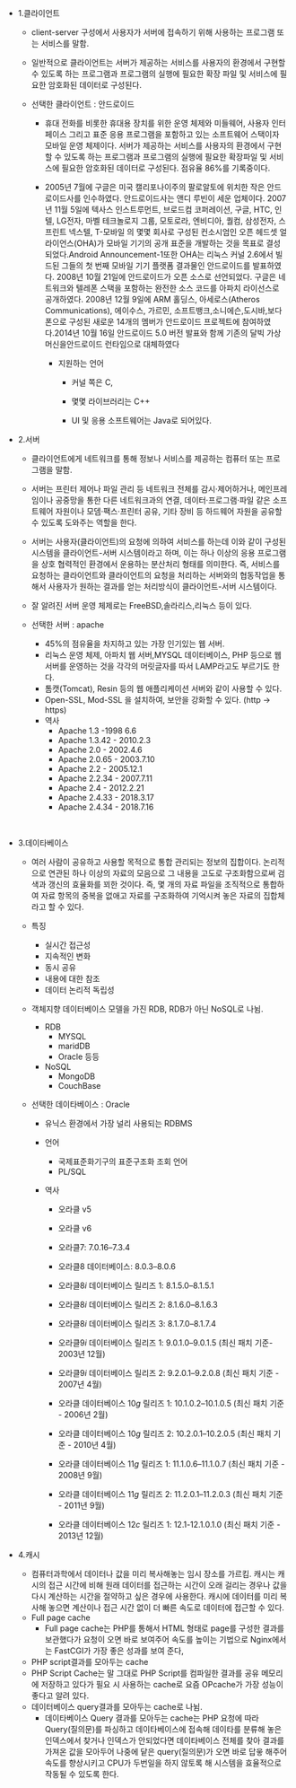- 1.클라이언트

  - client-server 구성에서 사용자가 서버에 접속하기 위해 사용하는 프로그램 또는 서비스를 말함.

  - 일반적으로 클라이언트는 서버가 제공하는 서비스를 사용자의 환경에서 구현할 수 있도록 하는 프로그램과 프로그램의 실행에 필요한 확장 파일 및 서비스에 필요한 암호화된 데이터로 구성된다.

  - 선택한 클라이언트 : 안드로이드

    - 휴대 전화를 비롯한 휴대용 장치를 위한 운영 체제와 미들웨어, 사용자 인터페이스 그리고 표준 응용 프로그램을 포함하고 있는 소프트웨어 스택이자 모바일 운영 체제이다. 서버가 제공하는 서비스를 사용자의 환경에서 구현할 수 있도록 하는 프로그램과 프로그램의 실행에 필요한 확장파일 및 서비스에 필요한 암호화된 데이터로 구성된다. 점유율 86%를 기록중이다.

    - 2005년 7월에 구글은 미국 캘리포나이주의 팔로알토에 위치한 작은 안드로이드사를 인수하였다. 안드로이드사는 앤디 루빈이 세운 업체이다. 2007년 11월 5일에 텍사스 인스트루먼트, 브로드컴 코퍼레이션, 구글, HTC, 인텔, LG전자, 마벨 테크놀로지 그룹, 모토로라, 엔비디아, 퀄컴, 삼성전자, 스프린트 넥스텔, T-모바일 의 몇몇 회사로 구성된 컨소시엄인 오픈 헤드셋 얼라이언스(OHA)가 모바일 기기의 공개 표준을 개발하는 것을 목표로 결성되었다.Android Announcement-1또한 OHA는 리눅스 커널 2.6에서 빌드된 그들의 첫 번째 모바일 기기 플랫폼 결과물인 안드로이드를 발표하였다. 2008년 10월 21일에 안드로이드가 오픈 소스로 선언되었다. 구글은 네트워크와 텔레폰 스택을 포함하는 완전한 소스 코드를 아파치 라이선스로 공개하였다. 2008년 12월 9일에 ARM 홀딩스, 아세로스(Atheros Communications), 에이수스, 가르민, 소프트뱅크,소니에슨,도시바,보다폰으로 구성된 새로운 14개의 멤버가 안드로이드 프로젝트에 참여하였다.2014년 10월 16일 안드로이드 5.0 버전 발표와 함께 기존의 달빅 가상 머신을안드로이드 런타임으로 대체하였다

      - 지원하는 언어

        - 커널 쪽은 C, 

        - 몇몇 라이브러리는 C++

        - UI 및 응용 소프트웨어는 Java로 되어있다.


- 2.서버

  - 클라이언트에게 네트워크를 통해 정보나 서비스를 제공하는 컴퓨터 또는 프로그램을 말함.

  - 서버는 프린터 제어나 파일 관리 등 네트워크 전체를 감시·제어하거나, 메인프레임이나 공중망을 통한 다른 네트워크과의 연결, 데이터·프로그램·파일 같은 소프트웨어 자원이나 모뎀·팩스·프린터 공유, 기타 장비 등 하드웨어 자원을 공유할 수 있도록 도와주는 역할을 한다.

  - 서버는 사용자(클라이언트)의 요청에 의하여 서비스를 하는데 이와 같이 구성된 시스템을 클라이언트-서버 시스템이라고 하며, 이는 하나 이상의 응용 프로그램을 상호 협력적인 환경에서 운용하는 분산처리 형태를 의미한다. 즉, 서비스를 요청하는 클라이언트와 클라이언트의 요청을 처리하는 서버와의 협동작업을 통해서 사용자가 원하는 결과를 얻는 처리방식이 클라이언트-서버 시스템이다.

  - 잘 알려진 서버 운영 체제로는 FreeBSD,솔라리스,리눅스 등이 있다.

  - 선택한 서버 : apache

    - 45%의 점유율을 차지하고 있는 가장 인기있는 웹 서버.
    - 리눅스 운영 체제, 아파치 웹 서버,MYSQL 데이터베이스, PHP 등으로 웹 서버를 운영하는 것을 각각의 머릿글자를 따서 LAMP라고도 부르기도 한다.
    - 톰캣(Tomcat), Resin 등의 웹 애플리케이션 서버와 같이 사용할 수 있다.
    - Open-SSL, Mod-SSL 을 설치하여, 보안을 강화할 수 있다. (http → https)
    - 역사
      - Apache 1.3       -1998 6.6
      - Apache 1.3.42 - 2010.2.3
      - Apache 2.0       - 2002.4.6
      - Apache 2.0.65 - 2003.7.10
      - Apache 2.2      - 2005.12.1
      - Apache 2.2.34 - 2007.7.11
      - Apache 2.4      - 2012.2.21
      - Apache 2.4.33 - 2018.3.17
      - Apache 2.4.34 - 2018.7.16

    ​         


- 3.데이타베이스

  - 여러 사람이 공유하고 사용할 목적으로 통합 관리되는 정보의 집합이다. 논리적으로 연관된 하나 이상의 자료의 모음으로 그 내용을 고도로 구조화함으로써 검색과 갱신의 효율화를 꾀한 것이다. 즉, 몇 개의 자료 파일을 조직적으로 통합하여 자료 항목의 중복을 없애고 자료를 구조화하여 기억시켜 놓은 자료의 집합체라고 할 수 있다.

  - 특징

    - 실시간 접근성
    - 지속적인 변화
    - 동시 공유
    - 내용에 대한 참조
    - 데이터 논리적 독립성

  - 객체지향 데이터베이스 모델을 가진 RDB, RDB가 아닌 NoSQL로 나뉨.

    - RDB
      - MYSQL
      - maridDB
      - Oracle 등등
    - NoSQL
      - MongoDB
      - CouchBase

  - 선택한 데이타베이스 : Oracle

    - 유닉스 환경에서 가장 널리 사용되는 RDBMS

    - 언어
      - 국제표준화기구의 표준구조화 조회 언어
      - PL/SQL

    - 역사

      - 오라클 v5

      - 오라클 v6

      - 오라클7: 7.0.16–7.3.4

      - 오라클8 데이터베이스: 8.0.3–8.0.6

      - 오라클8*i* 데이터베이스 릴리즈 1: 8.1.5.0–8.1.5.1

      - 오라클8*i* 데이터베이스 릴리즈 2: 8.1.6.0–8.1.6.3

      - 오라클8*i* 데이터베이스 릴리즈 3: 8.1.7.0–8.1.7.4

      - 오라클9*i* 데이터베이스 릴리즈 1: 9.0.1.0–9.0.1.5 (최신 패치 기준- 2003년 12월)

      - 오라클9*i* 데이터베이스 릴리즈 2: 9.2.0.1–9.2.0.8 (최신 패치 기준 - 2007년 4월)

      - 오라클 데이터베이스 10*g* 릴리즈 1: 10.1.0.2–10.1.0.5 (최신 패치 기준 - 2006년 2월)

      - 오라클 데이터베이스 10*g* 릴리즈 2: 10.2.0.1–10.2.0.5 (최신 패치 기준 - 2010년 4월)

      - 오라클 데이터베이스 11*g* 릴리즈 1: 11.1.0.6–11.1.0.7 (최신 패치 기준 - 2008년 9월)

      - 오라클 데이터베이스 11*g* 릴리즈 2: 11.2.0.1–11.2.0.3 (최신 패치 기준 - 2011년 9월)

      - 오라클 데이터베이스 12*c* 릴리즈 1: 12.1-12.1.0.1.0 (최신 패치 기준 - 2013년 12월)

           

- 4.캐시
  - 컴퓨터과학에서 데이터나 값을 미리 복사해놓는 임시 장소를 가르킴. 캐시는 캐시의 접근 시간에 비해 원래 데이터를 접근하는 시간이 오래 걸리는 경우나 값을 다시 계산하는 시간을 절약하고 싶은 경우에 사용한다. 캐시에 데이터를 미리 복사해 놓으면 계산이나 접근 시간 없이 더 빠른 속도로 데이터에 접근할 수 있다.
  - Full page cache
    - Full page cache는 PHP를 통해서 HTML 형태로 page를 구성한 결과를 보관했다가 요청이 오면 바로 보여주어 속도를 높이는 기법으로 Nginx에서는 FastCGI가 가장 좋은 성과를 보여 준다,
  -  PHP script결과를 모아두는 cache
    - PHP Script Cache는 말 그대로 PHP Script를 컴파일한 결과를 공유 메모리에 저장하고 있다가 필요 시 사용하는 cache로 요즘 OPcache가 가장 성능이 좋다고 알려 있다.
  - 데이터베이스 query결과를 모아두는 cache로 나뉨.
    - 데이타베이스 Query 결과를 모아두는 cache는 PHP 요청에 따라 Query(질의문)를 파싱하고 데이타베이스에 접속해 데이타를 분류해 놓은 인덱스에서 찾거나 인덱스가 안되었다면 데이타베이스 전체를 찾아 결과를 가져온 값을 모아두어 나중에 닽은 query(질의문)가 오면 바로 답읗 해주어 속도를 향상시키고 CPU가 두번일을 하지 않토록 해 시스템을 효율적으로 작동될 수 있도록 한다.